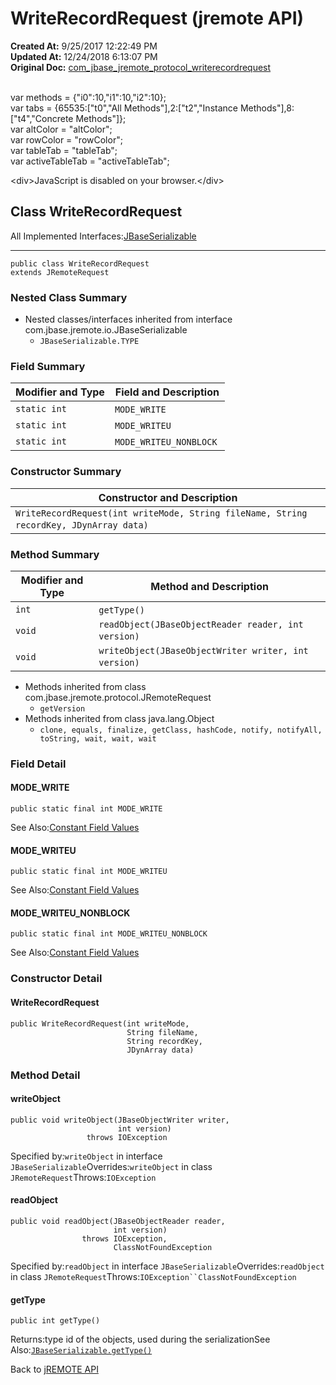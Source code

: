 # WriteRecordRequest (jremote API)

**Created At:** 9/25/2017 12:22:49 PM  
**Updated At:** 12/24/2018 6:13:07 PM  
**Original Doc:** [com_jbase_jremote_protocol_writerecordrequest](https://docs.jbase.com/39270-protocol/com_jbase_jremote_protocol_writerecordrequest)  

<!--<br>    try {<br>        if (location.href.indexOf('is-external=true') == -1) {<br>            parent.document.title="WriteRecordRequest (jremote   API)";<br>        }<br>    }<br>    catch(err) {<br>    }<br>//--><br>var methods = {"i0":10,"i1":10,"i2":10};<br>var tabs = {65535:["t0","All Methods"],2:["t2","Instance Methods"],8:["t4","Concrete Methods"]};<br>var altColor = "altColor";<br>var rowColor = "rowColor";<br>var tableTab = "tableTab";<br>var activeTableTab = "activeTableTab";&lt;div&gt;JavaScript is disabled on your browser.&lt;/div&gt;


## Class WriteRecordRequest

All Implemented Interfaces:[JBaseSerializable](./../../io/jbaseserializable-%28jremote-api%29 "interface in com.jbase.jremote.io")
* * *


```
public class WriteRecordRequest
extends JRemoteRequest
```

### Nested Class Summary

- Nested classes/interfaces inherited from interface com.jbase.jremote.io.JBaseSerializable
    - `JBaseSerializable.TYPE`






### Field Summary


| Modifier and Type<br> | Field and Description<br> |
| --- | --- |
| `static int`<br> | `MODE_WRITE` <br> |
| `static int`<br> | `MODE_WRITEU` <br> |
| `static int`<br> | `MODE_WRITEU_NONBLOCK` <br> |






### Constructor Summary


| Constructor and Description<br> |
| --- |
| `WriteRecordRequest(int writeMode, String fileName, String recordKey, JDynArray data)` <br> |






### Method Summary


| Modifier and Type<br> | Method and Description<br> |
| --- | --- |
| `int`<br> | `getType()` <br> |
| `void`<br> | `readObject(JBaseObjectReader reader, int version)` <br> |
| `void`<br> | `writeObject(JBaseObjectWriter writer, int version)` <br> |


- Methods inherited from class com.jbase.jremote.protocol.JRemoteRequest
    - `getVersion`
- Methods inherited from class java.lang.Object
    - `clone, equals, finalize, getClass, hashCode, notify, notifyAll, toString, wait, wait, wait`

### Field Detail

#### MODE\_WRITE

```
public static final int MODE_WRITE
```
See Also:[Constant Field Values](./../../constant-field-values)
#### MODE\_WRITEU

```
public static final int MODE_WRITEU
```
See Also:[Constant Field Values](./../../constant-field-values)
#### MODE\_WRITEU\_NONBLOCK

```
public static final int MODE_WRITEU_NONBLOCK
```
See Also:[Constant Field Values](./../../constant-field-values)


### 


### Constructor Detail

#### WriteRecordRequest

```
public WriteRecordRequest(int writeMode,
                          String fileName,
                          String recordKey,
                          JDynArray data)
```



### 


### Method Detail

#### writeObject

```
public void writeObject(JBaseObjectWriter writer,
                        int version)
                 throws IOException
```
Specified by:`writeObject` in interface `JBaseSerializable`Overrides:`writeObject` in class `JRemoteRequest`Throws:`IOException`
#### readObject

```
public void readObject(JBaseObjectReader reader,
                       int version)
                throws IOException,
                       ClassNotFoundException
```
Specified by:`readObject` in interface `JBaseSerializable`Overrides:`readObject` in class `JRemoteRequest`Throws:`IOException``ClassNotFoundException`
#### getType

```
public int getType()
```
Returns:type id of the objects, used during the serializationSee Also:[`JBaseSerializable.getType()`](/39250-io/com_jbase_jremote_io_jbaseserializable#getType--)

Back to [jREMOTE API](com_jbase_jremote_package-summary)


